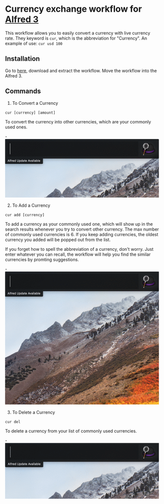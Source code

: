 # Currency exchange workflow for [Alfred 3](https://www.alfredapp.com)
This workflow allows you to easily convert a currency with live currency rate. They keyword is `cur`, which is the abbreviation for "Currency". An example of use: ```cur usd 100```

## Installation

Go to [here](https://github.com/IJaykkk/alfred-currency-converter-workflow/releases), download and extract the workflow. Move the workflow into the Alfred 3.

## Commands

1. To Convert a Currency
```
cur [currency] [amount]
```

To convert the currency into other currencies, which are your commonly used ones.

-![inline](./assets/converting.gif)


2. To Add a Currency
```
cur add [currency]
```

To add a currency as your commonly used one, which will show up in the search results whenever you try to convert other currency. The max number of commonly used currencies is 6. If you keep adding currencies, the oldest currency you added will be popped out from the list.

If you forget how to spell the abbreviation of a currency, don't worry. Just enter whatever you can recall, the workflow will help you find the similar currencies by promting suggestions.

-![inline](./assets/adding.gif)


3. To Delete a Currency
```
cur del
```

To delete a currency from your list of commonly used currencies.

-![inline](./assets/deleting.gif)
